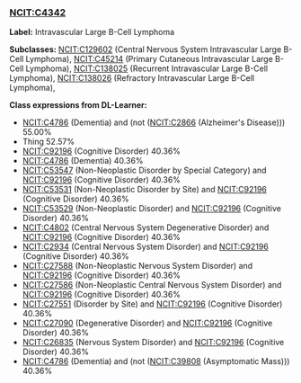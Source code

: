
### [NCIT:C4342](http://purl.obolibrary.org/obo/NCIT_C4342)
**Label:** Intravascular Large B-Cell Lymphoma

**Subclasses:** [NCIT:C129602](http://purl.obolibrary.org/obo/NCIT_C129602) (Central Nervous System Intravascular Large B-Cell Lymphoma), [NCIT:C45214](http://purl.obolibrary.org/obo/NCIT_C45214) (Primary Cutaneous Intravascular Large B-Cell Lymphoma), [NCIT:C138025](http://purl.obolibrary.org/obo/NCIT_C138025) (Recurrent Intravascular Large B-Cell Lymphoma), [NCIT:C138026](http://purl.obolibrary.org/obo/NCIT_C138026) (Refractory Intravascular Large B-Cell Lymphoma), 

**Class expressions from DL-Learner:**

- [NCIT:C4786](http://purl.obolibrary.org/obo/NCIT_C4786) (Dementia) and (not ([NCIT:C2866](http://purl.obolibrary.org/obo/NCIT_C2866) (Alzheimer's Disease))) 55.00%
- Thing 52.57%
- [NCIT:C92196](http://purl.obolibrary.org/obo/NCIT_C92196) (Cognitive Disorder) 40.36%
- [NCIT:C4786](http://purl.obolibrary.org/obo/NCIT_C4786) (Dementia) 40.36%
- [NCIT:C53547](http://purl.obolibrary.org/obo/NCIT_C53547) (Non-Neoplastic Disorder by Special Category) and [NCIT:C92196](http://purl.obolibrary.org/obo/NCIT_C92196) (Cognitive Disorder) 40.36%
- [NCIT:C53531](http://purl.obolibrary.org/obo/NCIT_C53531) (Non-Neoplastic Disorder by Site) and [NCIT:C92196](http://purl.obolibrary.org/obo/NCIT_C92196) (Cognitive Disorder) 40.36%
- [NCIT:C53529](http://purl.obolibrary.org/obo/NCIT_C53529) (Non-Neoplastic Disorder) and [NCIT:C92196](http://purl.obolibrary.org/obo/NCIT_C92196) (Cognitive Disorder) 40.36%
- [NCIT:C4802](http://purl.obolibrary.org/obo/NCIT_C4802) (Central Nervous System Degenerative Disorder) and [NCIT:C92196](http://purl.obolibrary.org/obo/NCIT_C92196) (Cognitive Disorder) 40.36%
- [NCIT:C2934](http://purl.obolibrary.org/obo/NCIT_C2934) (Central Nervous System Disorder) and [NCIT:C92196](http://purl.obolibrary.org/obo/NCIT_C92196) (Cognitive Disorder) 40.36%
- [NCIT:C27588](http://purl.obolibrary.org/obo/NCIT_C27588) (Non-Neoplastic Nervous System Disorder) and [NCIT:C92196](http://purl.obolibrary.org/obo/NCIT_C92196) (Cognitive Disorder) 40.36%
- [NCIT:C27586](http://purl.obolibrary.org/obo/NCIT_C27586) (Non-Neoplastic Central Nervous System Disorder) and [NCIT:C92196](http://purl.obolibrary.org/obo/NCIT_C92196) (Cognitive Disorder) 40.36%
- [NCIT:C27551](http://purl.obolibrary.org/obo/NCIT_C27551) (Disorder by Site) and [NCIT:C92196](http://purl.obolibrary.org/obo/NCIT_C92196) (Cognitive Disorder) 40.36%
- [NCIT:C27090](http://purl.obolibrary.org/obo/NCIT_C27090) (Degenerative Disorder) and [NCIT:C92196](http://purl.obolibrary.org/obo/NCIT_C92196) (Cognitive Disorder) 40.36%
- [NCIT:C26835](http://purl.obolibrary.org/obo/NCIT_C26835) (Nervous System Disorder) and [NCIT:C92196](http://purl.obolibrary.org/obo/NCIT_C92196) (Cognitive Disorder) 40.36%
- [NCIT:C4786](http://purl.obolibrary.org/obo/NCIT_C4786) (Dementia) and (not ([NCIT:C39808](http://purl.obolibrary.org/obo/NCIT_C39808) (Asymptomatic Mass))) 40.36%


